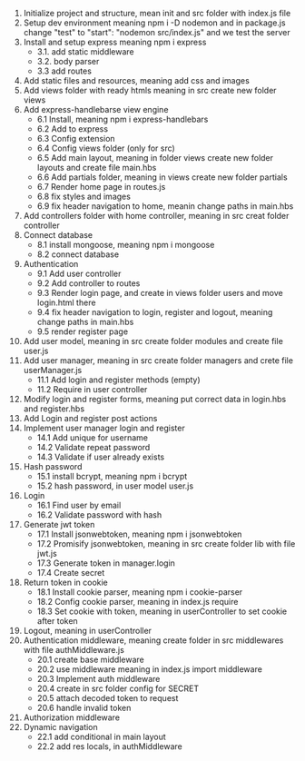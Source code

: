 1. Initialize project and structure, mean init and src folder with index.js file 
2. Setup dev environment meaning npm i -D nodemon and in package.js change "test" to "start": "nodemon src/index.js" and we test the server
3. Install and setup express meaning npm i express
    * 3.1. add static middleware
    * 3.2. body parser
    * 3.3 add routes
4. Add static files and resources, meaning add css and images 
5. Add views folder with ready htmls meaning in src create new folder views 
6. Add express-handlebarse view engine
    * 6.1 Install, meaning npm i express-handlebars
    * 6.2 Add to express
    * 6.3 Config extension
    * 6.4 Config views folder (only for src)
    * 6.5 Add main layout, meaning in folder views create new folder layouts and create file main.hbs 
    * 6.6 Add partials folder, meaning in views create new folder partials 
    * 6.7 Render home page in routes.js
    * 6.8 fix styles and images
    * 6.9 fix header navigation to home, meanin change paths in main.hbs
7. Add controllers folder with home controller, meaning in src creat folder controller
8. Connect database
    * 8.1 install mongoose, meaning npm i mongoose
    * 8.2 connect database
9. Authentication 
    * 9.1 Add user controller
    * 9.2 Add controller to routes
    * 9.3 Render login page, and create in views folder users and move login.html there 
    * 9.4 fix header navigation to login, register and logout, meaning change paths in main.hbs
    * 9.5 render register page 
10. Add user model, meaning in src create folder modules and create file user.js
11. Add user manager, meaning in src create folder managers and crete file userManager.js
    * 11.1 Add login and register methods (empty)
    * 11.2 Require in user controller
12. Modify login and register forms, meaning put correct data in login.hbs and register.hbs
13. Add Login and register post actions
14. Implement user manager login and register
    * 14.1 Add unique for username
    * 14.2 Validate repeat password
    * 14.3 Validate if user already exists
15. Hash password
    * 15.1 install bcrypt, meaning npm i bcrypt
    * 15.2 hash password, in user model user.js
16. Login
    * 16.1 Find user by email
    * 16.2 Validate password with hash
17. Generate jwt token
    * 17.1 Install jsonwebtoken, meaning npm i jsonwebtoken
    * 17.2 Promisify jsonwebtoken, meaning in src create folder lib with file jwt.js
    * 17.3 Generate token in manager.login
    * 17.4 Create secret
18. Return token in cookie
    * 18.1 Install cookie parser, meaning npm i cookie-parser
    * 18.2 Config cookie parser, meaning in index.js require
    * 18.3 Set cookie with token, meaning in userController to set cookie after token
19. Logout, meaning in userController
20. Authentication middleware, meaning create folder in src middlewares with file authMiddleware.js
    * 20.1 create base middleware
    * 20.2 use middleware meaning in index.js import middleware
    * 20.3 Implement auth middleware
    * 20.4 create in src folder config for SECRET
    * 20.5 attach decoded token to request
    * 20.6 handle invalid token
21. Authorization middleware
22. Dynamic navigation
    * 22.1 add conditional in main layout
    * 22.2 add res locals, in authMiddleware
